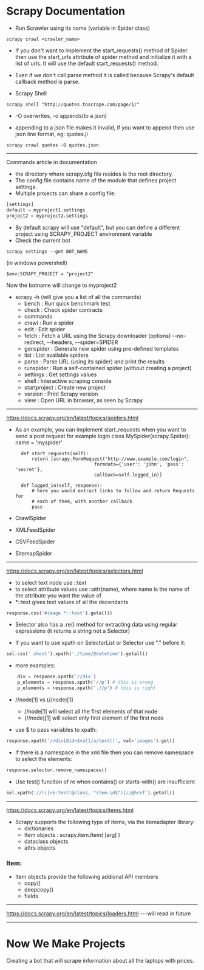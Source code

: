 # Scrapy Documentation

- Run Scrawler using its name (variable in Spider class)

```console
scrapy crawl <crawler_name>
```

- If you don't want to implement the start_requests() method of Spider then use the start_urls attribute
  of spider method and initialize it with a list of urls. It will use the default start_requests() method.

- Even if we don't call parse method it is called because Scrapy's default callback method is parse.
- Scrapy Shell

```console
scrapy shell "http://quotes.toscrape.com/page/1/"
```

- -O overwrites, -o appends(to a json)

- appending to a json file makes it invalid, if you want to append then use json line format, eg: quotes.jl

```console
scrapy crawl quotes -O quotes.json
```

---

Commands article in documentation

- the directory where scrapy.cfg file resides is the root directory.
- The config file contains name of the module that defines project settings.
- Multiple projects can share a config file:

```python
[settings]
default = myproject1.settings
project2 = myproject2.settings
```

- By default scrapy will use "default", but you can define a different project using SCRAPY_PROJECT environment variable
- Check the current bot

```console
scrapy settings --get BOT_NAME
```

(in windows powershell)

```console
$env:SCRAPY_PROJECT = "project2"
```

Now the botname will change to myproject2

- scrapy -h (will give you a list of all the commands)
  - bench : Run quick benchmark test
  - check : Check spider contracts
  - commands
  - crawl : Run a spider
  - edit : Edit spider
  - fetch : Fetch a URL using the Scrapy downloader (options) --no-redirect, --headers, --spider=SPIDER
  - genspider : Generate new spider using pre-defined templates
  - list : List available spiders
  - parse : Parse URL (using its spider) and print the results
  - runspider : Run a self-contained spider (without creating a project)
  - settings : Get settings values
  - shell : Interactive scraping console
  - startproject : Create new project
  - version : Print Scrapy version
  - view : Open URL in browser, as seen by Scrapy

---

https://docs.scrapy.org/en/latest/topics/spiders.html

- As an example, you can implement start_requests when you want to send a post request for example login
  class MySpider(scrapy.Spider):
  name = 'myspider'

        def start_requests(self):
            return [scrapy.FormRequest("http://www.example.com/login",
                                   formdata={'user': 'john', 'pass': 'secret'},
                                   callback=self.logged_in)]

        def logged_in(self, response):
            # here you would extract links to follow and return Requests for
            # each of them, with another callback
            pass

- CrawlSpider
- XMLFeedSpider
- CSVFeedSpider
- SitemapSpider

---

https://docs.scrapy.org/en/latest/topics/selectors.html

- to select text node use ::text
- to select attribute values use ::attr(name), where name is the name of the attribute you want the value of
- \*::text gives text values of all the decendants

```python
response.css('#image *::text').getall()
```

- Selector also has a .re() method for extracting data using regular expressions (it returns a string not a Selector)

- If you want to use xpath on SelectorList or Selector use "." before it:

```python
sel.css('.shout').xpath('./time/@datetime').getall()
```

- more examples:

```python
    div = response.xpath('//div')
    p_elements = response.xpath('//p') # this is wrong
    p_elements = response.xpath('.//p') # this is right
```

- //node[1] vs (//node)[1]

  - //node[1] will select all the first elements of that node
  - (//node)[1] will select only first element of the first node

- use $ to pass variables to xpath:

```python
response.xpath('//div[@id=$val]/a/text()', val='images').get()
```

- If there is a namespace in the xml file then you can remove namespace to select the elements:

```python
response.selector.remove_namespaces()
```

- Use test() funciton of re when contains() or starts-with() are insufficient

```python
sel.xpath('//li[re:test(@class, "item-\d$")]//@href').getall()
```

---

https://docs.scrapy.org/en/latest/topics/items.html

- Scrapy supports the following type of items, via the itemadapter library:
  - dictionaries
  - Item objects : scrapy.item.Item( [arg] )
  - dataclass objects
  - attrs objects

### Item:

- Item objects provide the following addional API members
  - copy()
  - deepcopy()
  - fields

---

https://docs.scrapy.org/en/latest/topics/loaders.html ---will read in future

---

# Now We Make Projects

Creating a bot that will scrape information about all the laptops with prices.
